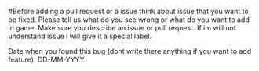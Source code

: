 #Before adding a pull request or a issue think about issue that you want to be fixed.
Please tell us what do you see wrong or what do you want to add in game.
Make sure you describe an issue or pull request. If im will not understand issue i will give it a special label.

Date when you found this bug (dont write there anything if you want to add feature): DD-MM-YYYY
